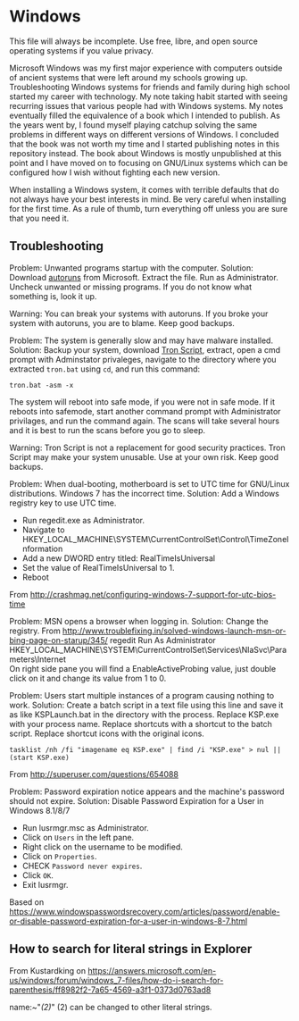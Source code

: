 # Windows

This file will always be incomplete.  Use free, libre, and open source operating
systems if you value privacy.

Microsoft Windows was my first major experience with computers outside of
ancient systems that were left around my schools growing up.  Troubleshooting
Windows systems for friends and family during high school started my career
with technology.  My note taking habit started with seeing recurring issues
that various people had with Windows systems.  My notes eventually filled the
equivalence of a book which I intended to publish.  As the years went by, I
found myself playing catchup solving the same problems in different ways on
different versions of Windows.  I concluded that the book was not worth my time
and I started publishing notes in this repository instead.  The book about
Windows is mostly unpublished at this point and I have moved on to focusing on
GNU/Linux systems which can be configured how I wish without fighting each new
version.

When installing a Windows system, it comes with terrible defaults that do not
always have your best interests in mind.  Be very careful when installing for
the first time.  As a rule of thumb, turn everything off unless you are sure
that you need it.

## Troubleshooting

Problem: Unwanted programs startup with the computer.
Solution: Download
[autoruns](https://docs.microsoft.com/en-us/sysinternals/downloads/autoruns)
from Microsoft.  Extract the file.  Run as Administrator.  Uncheck unwanted or
missing programs.  If you do not know what something is, look it up.

Warning: You can break your systems with autoruns.  If you broke your system
with autoruns, you are to blame.  Keep good backups.

Problem: The system is generally slow and may have malware installed.
Solution: Backup your system, download
[Tron Script](https://old.reddit.com/r/TronScript/), extract, open a cmd prompt
with Adminstator privaleges, navigate to the directory where you extracted
`tron.bat` using `cd`, and run this command:

```
tron.bat -asm -x
```

The system will reboot into safe mode, if you were not in safe mode.  If it
reboots into safemode, start another command prompt with Administrator
privilages, and run the command again.  The scans will take several hours and
it is best to run the scans before you go to sleep.

Warning: Tron Script is not a replacement for good security practices.  Tron
Script may make your system unusable.  Use at your own risk.  Keep good
backups.

Problem: When dual-booting, motherboard is set to UTC time for GNU/Linux
distributions.  Windows 7 has the incorrect time.
Solution: Add a Windows registry key to use UTC time.

- Run regedit.exe as Administrator.
- Navigate to HKEY_LOCAL_MACHINE\SYSTEM\CurrentControlSet\Control\TimeZoneInformation
- Add a new DWORD entry titled: RealTimeIsUniversal
- Set the value of RealTimeIsUniversal to 1.
- Reboot

From http://crashmag.net/configuring-windows-7-support-for-utc-bios-time

Problem: MSN opens a browser when logging in.
Solution: Change the registry.
From http://www.troublefixing.in/solved-windows-launch-msn-or-bing-page-on-starup/345/
regedit Run As Administrator
HKEY_LOCAL_MACHINE\SYSTEM\CurrentControlSet\Services\NlaSvc\Parameters\Internet\
On right side pane you will find a EnableActiveProbing value, just double click
on it and change its value from 1 to 0.

Problem: Users start multiple instances of a program causing nothing to work.
Solution: Create a batch script in a text file using this line and save it as
like KSPLaunch.bat in the directory with the process.  Replace KSP.exe with your
process name.  Replace shortcuts with a shortcut to the batch script.  Replace
shortcut icons with the original icons.

```
tasklist /nh /fi "imagename eq KSP.exe" | find /i "KSP.exe" > nul || (start KSP.exe)
```

From http://superuser.com/questions/654088

Problem: Password expiration notice appears and the machine's password should
not expire.
Solution: Disable Password Expiration for a User in Windows 8.1/8/7

- Run lusrmgr.msc as Administrator.
- Click on ```Users``` in the left pane.
- Right click on the username to be modified.
- Click on ```Properties```.
- CHECK ```Password never expires```.
- Click ```OK```.
- Exit lusrmgr.

Based on https://www.windowspasswordsrecovery.com/articles/password/enable-or-disable-password-expiration-for-a-user-in-windows-8-7.html


## How to search for literal strings in Explorer

From Kustardking on
https://answers.microsoft.com/en-us/windows/forum/windows_7-files/how-do-i-search-for-parenthesis/ff8982f2-7a65-4569-a3f1-0373d0763ad8

name:~"*(2)*"
(2) can be changed to other literal strings.
